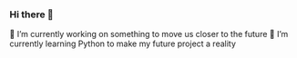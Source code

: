 ### Hi there 👋

🔭 I’m currently working on something to move us closer to the future 
🌱 I’m currently learning Python to make my future project a reality
